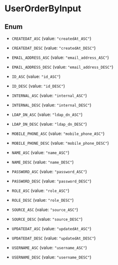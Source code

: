 

# UserOrderByInput

## Enum


* `CREATEDAT_ASC` (value: `"createdAt_ASC"`)

* `CREATEDAT_DESC` (value: `"createdAt_DESC"`)

* `EMAIL_ADDRESS_ASC` (value: `"email_address_ASC"`)

* `EMAIL_ADDRESS_DESC` (value: `"email_address_DESC"`)

* `ID_ASC` (value: `"id_ASC"`)

* `ID_DESC` (value: `"id_DESC"`)

* `INTERNAL_ASC` (value: `"internal_ASC"`)

* `INTERNAL_DESC` (value: `"internal_DESC"`)

* `LDAP_DN_ASC` (value: `"ldap_dn_ASC"`)

* `LDAP_DN_DESC` (value: `"ldap_dn_DESC"`)

* `MOBILE_PHONE_ASC` (value: `"mobile_phone_ASC"`)

* `MOBILE_PHONE_DESC` (value: `"mobile_phone_DESC"`)

* `NAME_ASC` (value: `"name_ASC"`)

* `NAME_DESC` (value: `"name_DESC"`)

* `PASSWORD_ASC` (value: `"password_ASC"`)

* `PASSWORD_DESC` (value: `"password_DESC"`)

* `ROLE_ASC` (value: `"role_ASC"`)

* `ROLE_DESC` (value: `"role_DESC"`)

* `SOURCE_ASC` (value: `"source_ASC"`)

* `SOURCE_DESC` (value: `"source_DESC"`)

* `UPDATEDAT_ASC` (value: `"updatedAt_ASC"`)

* `UPDATEDAT_DESC` (value: `"updatedAt_DESC"`)

* `USERNAME_ASC` (value: `"username_ASC"`)

* `USERNAME_DESC` (value: `"username_DESC"`)



